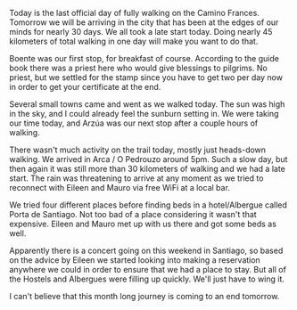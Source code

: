 Today is the last official day of fully walking on the Camino Frances. Tomorrow we will be arriving in the city that has been at the edges of our minds for nearly 30 days. We all took a late start today. Doing nearly 45 kilometers of total walking in one day will make you want to do that.

Boente was our first stop, for breakfast of course. According to the guide book there was a priest here who would give blessings to pilgrims. No priest, but we settled for the stamp since you have to get two per day now in order to get your certificate at the end.

Several small towns came and went as we walked today. The sun was high in the sky, and I could already feel the sunburn setting in. We were taking our time today, and Arzúa was our next stop after a couple hours of walking.

There wasn't much activity on the trail today, mostly just heads-down walking. We arrived in Arca / O Pedrouzo around 5pm. Such a slow day, but then again it was still more than 30 kilometers of walking and we had a late start. The rain was threatening to arrive at any moment as we tried to reconnect with Eileen and Mauro via free WiFi at a local bar.

We tried four different places before finding beds in a hotel/Albergue called Porta de Santiago. Not too bad of a place considering it wasn't that expensive. Eileen and Mauro met up with us there and got some beds as well.

Apparently there is a concert going on this weekend in Santiago, so based on the advice by Eileen we started looking into making a reservation anywhere we could in order to ensure that we had a place to stay. But all of the Hostels and Albergues were filling up quickly. We'll just have to wing it.

I can't believe that this month long journey is coming to an end tomorrow.